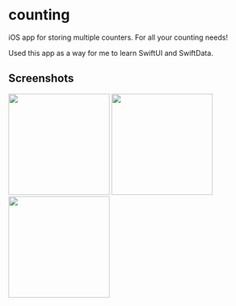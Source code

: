 # counting
iOS app for storing multiple counters. For all your counting needs!

Used this app as a way for me to learn SwiftUI and SwiftData.

## Screenshots
<span>
  <img src="https://github.com/aadunn/counting/assets/6656815/48699e8d-d132-4ecd-9151-0698a165beeb" width=200px>
  <img src="https://github.com/aadunn/counting/assets/6656815/3a61a364-3d90-48c3-a05b-853156eced98" width=200px>
  <img src="https://github.com/aadunn/counting/assets/6656815/0ec3db84-bd62-456e-8d11-0dfc7ed826df" width=200px>
</span>
